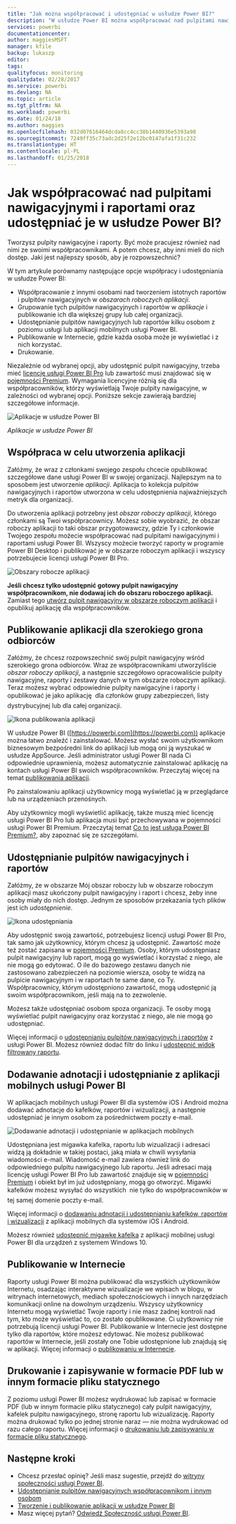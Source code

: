 ```yaml
---
title: "Jak można współpracować i udostępniać w usłudze Power BI?"
description: "W usłudze Power BI można współpracować nad pulpitami nawigacyjnymi, raportami i kafelkami oraz udostępniać je na kilka różnych sposobów. Każdy sposób ma swoje zalety."
services: powerbi
documentationcenter: 
author: maggiesMSFT
manager: kfile
backup: lukaszp
editor: 
tags: 
qualityfocus: monitoring
qualitydate: 02/28/2017
ms.service: powerbi
ms.devlang: NA
ms.topic: article
ms.tgt_pltfrm: NA
ms.workload: powerbi
ms.date: 01/24/18
ms.author: maggies
ms.openlocfilehash: 032d07616464dcda8cc4cc38b1440936e5393a98
ms.sourcegitcommit: 7249ff35c73adc2d25f2e12bc0147afa1f31c232
ms.translationtype: HT
ms.contentlocale: pl-PL
ms.lasthandoff: 01/25/2018
---
```

# <a name="how-should-i-collaborate-and-share-dashboards-and-reports-in-power-bi"></a>Jak współpracować nad pulpitami nawigacyjnymi i raportami oraz udostępniać je w usłudze Power BI?
Tworzysz pulpity nawigacyjne i raporty. Być może pracujesz również nad nimi ze swoimi współpracownikami. A potem chcesz, aby inni mieli do nich dostęp. Jaki jest najlepszy sposób, aby je rozpowszechnić?

W tym artykule porównamy następujące opcje współpracy i udostępniania w usłudze Power BI: 

* Współpracowanie z innymi osobami nad tworzeniem istotnych raportów i pulpitów nawigacyjnych w *obszarach roboczych aplikacji*.
* Grupowanie tych pulpitów nawigacyjnych i raportów w *aplikacje* i publikowanie ich dla większej grupy lub całej organizacji.
* Udostępnianie pulpitów nawigacyjnych lub raportów kilku osobom z poziomu usługi lub aplikacji mobilnych usługi Power BI.
* Publikowanie w Internecie, gdzie każda osoba może je wyświetlać i z nich korzystać.
* Drukowanie. 

Niezależnie od wybranej opcji, aby udostępnić pulpit nawigacyjny, trzeba mieć [licencję usługi Power BI Pro](service-free-vs-pro.md) lub zawartość musi znajdować się w [pojemności Premium](service-premium.md). Wymagania licencyjne różnią się dla współpracowników, którzy wyświetlają Twoje pulpity nawigacyjne, w zależności od wybranej opcji. Poniższe sekcje zawierają bardziej szczegółowe informacje. 

![Aplikacje w usłudze Power BI](media/service-how-to-collaborate-distribute-dashboards-reports/power-bi-apps-home-blog.png)

*Aplikacje w usłudze Power BI*

## <a name="collaborate-with-coworkers-to-create-an-app"></a>Współpraca w celu utworzenia aplikacji
Załóżmy, że wraz z członkami swojego zespołu chcecie opublikować szczegółowe dane usługi Power BI w swojej organizacji. Najlepszym na to sposobem jest utworzenie *aplikacji*. Aplikacja to kolekcja pulpitów nawigacyjnych i raportów utworzona w celu udostępnienia najważniejszych metryk dla organizacji. 

Do utworzenia aplikacji potrzebny jest *obszar roboczy aplikacji*, którego członkami są Twoi współpracownicy. Możesz sobie wyobrazić, że obszar roboczy aplikacji to taki obszar przygotowawczy, gdzie Ty i członkowie Twojego zespołu możecie współpracować nad pulpitami nawigacyjnymi i raportami usługi Power BI. Wszyscy możecie tworzyć raporty w programie Power BI Desktop i publikować je w obszarze roboczym aplikacji i wszyscy potrzebujecie licencji usługi Power BI Pro.

![Obszary robocze aplikacji](media/service-how-to-collaborate-distribute-dashboards-reports/power-bi-apps-workspaces.png)

**Jeśli chcesz tylko udostępnić gotowy pulpit nawigacyjny współpracownikom, nie dodawaj ich do obszaru roboczego aplikacji.** Zamiast tego [utwórz pulpit nawigacyjny w obszarze roboczym aplikacji](service-create-distribute-apps.md) i opublikuj aplikację dla współpracowników. 

## <a name="publish-your-app-to-a-broad-audience"></a>Publikowanie aplikacji dla szerokiego grona odbiorców
Załóżmy, że chcesz rozpowszechnić swój pulpit nawigacyjny wśród szerokiego grona odbiorców. Wraz ze współpracownikami utworzyliście *obszar roboczy aplikacji*, a następnie szczegółowo opracowaliście pulpity nawigacyjne, raporty i zestawy danych w tym obszarze roboczym aplikacji. Teraz możesz wybrać odpowiednie pulpity nawigacyjne i raporty i opublikować je jako aplikację &#151; dla członków grupy zabezpieczeń, listy dystrybucyjnej lub dla całej organizacji. 

![Ikona publikowania aplikacji](media/service-how-to-collaborate-distribute-dashboards-reports/power-bi-app-publish-600.png)

W usłudze Power BI ([https://powerbi.com](https://powerbi.com)) aplikacje można łatwo znaleźć i zainstalować. Możesz wysłać swoim użytkownikom biznesowym bezpośredni link do aplikacji lub mogą oni ją wyszukać w usłudze AppSource. Jeśli administrator usługi Power BI nada Ci odpowiednie uprawnienia, możesz automatycznie zainstalować aplikację na kontach usługi Power BI swoich współpracowników. Przeczytaj więcej na temat [publikowania aplikacji](service-create-distribute-apps.md#publish-your-app). 

Po zainstalowaniu aplikacji użytkownicy mogą wyświetlać ją w przeglądarce lub na urządzeniach przenośnych.

Aby użytkownicy mogli wyświetlić aplikację, także muszą mieć licencję usługi Power BI Pro lub aplikacja musi być przechowywana w pojemności usługi Power BI Premium. Przeczytaj temat [Co to jest usługa Power BI Premium?](service-premium.md), aby zapoznać się ze szczegółami.

## <a name="share-dashboards-and-reports"></a>Udostępnianie pulpitów nawigacyjnych i raportów
Załóżmy, że w obszarze Mój obszar roboczy lub w obszarze roboczym aplikacji masz ukończony pulpit nawigacyjny i raport i chcesz, żeby inne osoby miały do nich dostęp. Jednym ze sposobów przekazania tych plików jest ich *udostępnienie*. 

![Ikona udostępniania](media/service-how-to-collaborate-distribute-dashboards-reports/power-bi-share-in-situ.png)

Aby udostępnić swoją zawartość, potrzebujesz licencji usługi Power BI Pro, tak samo jak użytkownicy, którym chcesz ją udostępnić. Zawartość może też zostać zapisana w [pojemności Premium](service-premium.md). Osoby, którym udostępniasz pulpit nawigacyjny lub raport, mogą go wyświetlać i korzystać z niego, ale nie mogą go edytować. O ile do bazowego zestawu danych nie zastosowano zabezpieczeń na poziomie wiersza, osoby te widzą na pulpicie nawigacyjnym i w raportach te same dane, co Ty. Współpracownicy, którym udostępniono zawartość, mogą udostępnić ją swoim współpracownikom, jeśli mają na to zezwolenie. 

Możesz także udostępniać osobom spoza organizacji. Te osoby mogą wyświetlać pulpit nawigacyjny oraz korzystać z niego, ale nie mogą go udostępniać. 

Więcej informacji o [udostępnianiu pulpitów nawigacyjnych i raportów](service-share-dashboards.md) z usługi Power BI. Możesz również dodać filtr do linku i [udostępnić widok filtrowany raportu](service-share-reports.md).

## <a name="annotate-and-share-from-the-power-bi-mobile-apps"></a>Dodawanie adnotacji i udostępnianie z aplikacji mobilnych usługi Power BI
W aplikacjach mobilnych usługi Power BI dla systemów iOS i Android można dodawać adnotacje do kafelków, raportów i wizualizacji, a następnie udostępniać je innym osobom za pośrednictwem poczty e-mail. 

![Dodawanie adnotacji i udostępnianie w aplikacjach mobilnych](media/service-how-to-collaborate-distribute-dashboards-reports/power-bi-iphone-annotate.png)

Udostępniana jest migawka kafelka, raportu lub wizualizacji i adresaci widzą ją dokładnie w takiej postaci, jaką miała w chwili wysyłania wiadomości e-mail. Wiadomość e-mail zawiera również link do odpowiedniego pulpitu nawigacyjnego lub raportu. Jeśli adresaci mają licencję usługi Power BI Pro lub zawartość znajduje się w [pojemności Premium](service-premium.md) i obiekt był im już udostępniany, mogą go otworzyć. Migawki kafelków możesz wysyłać do wszystkich &#151; nie tylko do współpracowników w tej samej domenie poczty e-mail.

Więcej informacji o [dodawaniu adnotacji i udostępnianiu kafelków, raportów i wizualizacji](mobile-annotate-and-share-a-tile-from-the-mobile-apps.md) z aplikacji mobilnych dla systemów iOS i Android.

Możesz również [udostępnić migawkę kafelka](mobile-share-tile-windows-10-phone-app.md) z aplikacji mobilnej usługi Power BI dla urządzeń z systemem Windows 10.

## <a name="publish-to-the-web"></a>Publikowanie w Internecie
Raporty usługi Power BI można publikować dla wszystkich użytkowników Internetu, osadzając interaktywne wizualizacje we wpisach w blogu, w witrynach internetowych, mediach społecznościowych i innych narzędziach komunikacji online na dowolnym urządzeniu. Wszyscy użytkownicy Internetu mogą wyświetlać Twoje raporty i nie masz żadnej kontroli nad tym, kto może wyświetlać to, co zostało opublikowane. Ci użytkownicy nie potrzebują licencji usługi Power BI. Publikowanie w Internecie jest dostępne tylko dla raportów, które możesz edytować. Nie możesz publikować raportów w Internecie, jeśli zostały one Tobie udostępnione lub znajdują się w aplikacji. Więcej informacji o [publikowaniu w Internecie](service-publish-to-web.md).

## <a name="print-or-save-as-pdf-or-other-static-file"></a>Drukowanie i zapisywanie w formacie PDF lub w innym formacie pliku statycznego
Z poziomu usługi Power BI możesz wydrukować lub zapisać w formacie PDF (lub w innym formacie pliku statycznego) cały pulpit nawigacyjny, kafelek pulpitu nawigacyjnego, stronę raportu lub wizualizację. Raporty można drukować tylko po jednej stronie naraz — nie można wydrukować od razu całego raportu. Więcej informacji o [drukowaniu lub zapisywaniu w formacie pliku statycznego](service-print.md).

## <a name="next-steps"></a>Następne kroki
* Chcesz przesłać opinię? Jeśli masz sugestie, przejdź do [witryny społeczności usługi Power BI](https://community.powerbi.com/).
* [Udostępnianie pulpitów nawigacyjnych współpracownikom i innym osobom](service-share-dashboards.md)
* [Tworzenie i publikowanie aplikacji w usłudze Power BI](service-create-distribute-apps.md)
* Masz więcej pytań? [Odwiedź Społeczność usługi Power BI](http://community.powerbi.com/).

